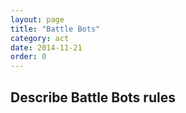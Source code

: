 ```yaml
---
layout: page
title: "Battle Bots"
category: act
date: 2014-11-21
order: 0
---
```


## Describe Battle Bots rules